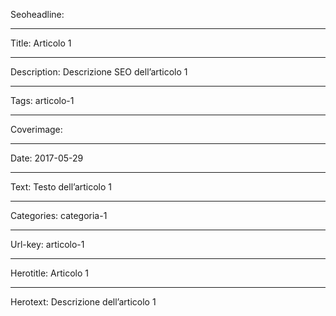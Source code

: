 Seoheadline: 

----

Title: Articolo 1

----

Description: Descrizione SEO dell’articolo 1

----

Tags: articolo-1

----

Coverimage: 

----

Date: 2017-05-29

----

Text: Testo dell’articolo 1

----

Categories: categoria-1

----

Url-key: articolo-1

----

Herotitle: Articolo 1

----

Herotext: Descrizione dell’articolo 1